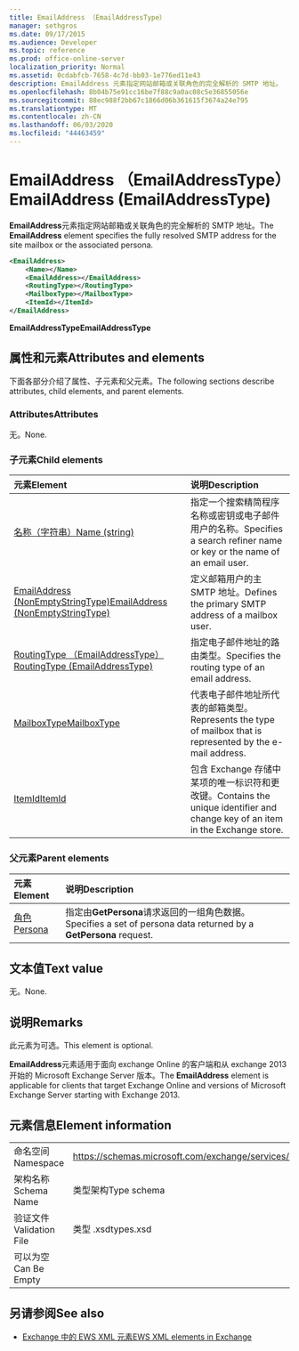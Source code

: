 ```yaml
---
title: EmailAddress （EmailAddressType）
manager: sethgros
ms.date: 09/17/2015
ms.audience: Developer
ms.topic: reference
ms.prod: office-online-server
localization_priority: Normal
ms.assetid: 0cdabfcb-7658-4c7d-bb03-1e776ed11e43
description: EmailAddress 元素指定网站邮箱或关联角色的完全解析的 SMTP 地址。
ms.openlocfilehash: 8b04b75e91cc16be7f88c9a0ac08c5e36855056e
ms.sourcegitcommit: 88ec988f2bb67c1866d06b361615f3674a24e795
ms.translationtype: MT
ms.contentlocale: zh-CN
ms.lasthandoff: 06/03/2020
ms.locfileid: "44463459"
---
```

# <a name="emailaddress-emailaddresstype"></a><span data-ttu-id="43d6f-103">EmailAddress （EmailAddressType）</span><span class="sxs-lookup"><span data-stu-id="43d6f-103">EmailAddress (EmailAddressType)</span></span>

<span data-ttu-id="43d6f-104">**EmailAddress**元素指定网站邮箱或关联角色的完全解析的 SMTP 地址。</span><span class="sxs-lookup"><span data-stu-id="43d6f-104">The **EmailAddress** element specifies the fully resolved SMTP address for the site mailbox or the associated persona.</span></span> 
  
```xml
<EmailAddress>
    <Name></Name>
    <EmailAddress></EmailAddress>
    <RoutingType></RoutingType>
    <MailboxType></MailboxType>
    <ItemId></ItemId>
</EmailAddress>
```

 <span data-ttu-id="43d6f-105">**EmailAddressType**</span><span class="sxs-lookup"><span data-stu-id="43d6f-105">**EmailAddressType**</span></span>
## <a name="attributes-and-elements"></a><span data-ttu-id="43d6f-106">属性和元素</span><span class="sxs-lookup"><span data-stu-id="43d6f-106">Attributes and elements</span></span>

<span data-ttu-id="43d6f-107">下面各部分介绍了属性、子元素和父元素。</span><span class="sxs-lookup"><span data-stu-id="43d6f-107">The following sections describe attributes, child elements, and parent elements.</span></span>
  
### <a name="attributes"></a><span data-ttu-id="43d6f-108">Attributes</span><span class="sxs-lookup"><span data-stu-id="43d6f-108">Attributes</span></span>

<span data-ttu-id="43d6f-109">无。</span><span class="sxs-lookup"><span data-stu-id="43d6f-109">None.</span></span>
  
### <a name="child-elements"></a><span data-ttu-id="43d6f-110">子元素</span><span class="sxs-lookup"><span data-stu-id="43d6f-110">Child elements</span></span>

|<span data-ttu-id="43d6f-111">**元素**</span><span class="sxs-lookup"><span data-stu-id="43d6f-111">**Element**</span></span>|<span data-ttu-id="43d6f-112">**说明**</span><span class="sxs-lookup"><span data-stu-id="43d6f-112">**Description**</span></span>|
|:-----|:-----|
|[<span data-ttu-id="43d6f-113">名称（字符串）</span><span class="sxs-lookup"><span data-stu-id="43d6f-113">Name (string)</span></span>](name-string.md) <br/> |<span data-ttu-id="43d6f-114">指定一个搜索精简程序名称或密钥或电子邮件用户的名称。</span><span class="sxs-lookup"><span data-stu-id="43d6f-114">Specifies a search refiner name or key or the name of an email user.</span></span>  <br/> |
|[<span data-ttu-id="43d6f-115">EmailAddress (NonEmptyStringType)</span><span class="sxs-lookup"><span data-stu-id="43d6f-115">EmailAddress (NonEmptyStringType)</span></span>](emailaddress-nonemptystringtype.md) <br/> |<span data-ttu-id="43d6f-116">定义邮箱用户的主 SMTP 地址。</span><span class="sxs-lookup"><span data-stu-id="43d6f-116">Defines the primary SMTP address of a mailbox user.</span></span>  <br/> |
|[<span data-ttu-id="43d6f-117">RoutingType （EmailAddressType）</span><span class="sxs-lookup"><span data-stu-id="43d6f-117">RoutingType (EmailAddressType)</span></span>](routingtype-emailaddresstype.md) <br/> |<span data-ttu-id="43d6f-118">指定电子邮件地址的路由类型。</span><span class="sxs-lookup"><span data-stu-id="43d6f-118">Specifies the routing type of an email address.</span></span>  <br/> |
|[<span data-ttu-id="43d6f-119">MailboxType</span><span class="sxs-lookup"><span data-stu-id="43d6f-119">MailboxType</span></span>](mailboxtype.md) <br/> |<span data-ttu-id="43d6f-120">代表电子邮件地址所代表的邮箱类型。</span><span class="sxs-lookup"><span data-stu-id="43d6f-120">Represents the type of mailbox that is represented by the e-mail address.</span></span>  <br/> |
|[<span data-ttu-id="43d6f-121">ItemId</span><span class="sxs-lookup"><span data-stu-id="43d6f-121">ItemId</span></span>](itemid.md) <br/> |<span data-ttu-id="43d6f-122">包含 Exchange 存储中某项的唯一标识符和更改键。</span><span class="sxs-lookup"><span data-stu-id="43d6f-122">Contains the unique identifier and change key of an item in the Exchange store.</span></span>  <br/> |
   
### <a name="parent-elements"></a><span data-ttu-id="43d6f-123">父元素</span><span class="sxs-lookup"><span data-stu-id="43d6f-123">Parent elements</span></span>

|<span data-ttu-id="43d6f-124">**元素**</span><span class="sxs-lookup"><span data-stu-id="43d6f-124">**Element**</span></span>|<span data-ttu-id="43d6f-125">**说明**</span><span class="sxs-lookup"><span data-stu-id="43d6f-125">**Description**</span></span>|
|:-----|:-----|
|[<span data-ttu-id="43d6f-126">角色</span><span class="sxs-lookup"><span data-stu-id="43d6f-126">Persona</span></span>](persona.md) <br/> |<span data-ttu-id="43d6f-127">指定由**GetPersona**请求返回的一组角色数据。</span><span class="sxs-lookup"><span data-stu-id="43d6f-127">Specifies a set of persona data returned by a **GetPersona** request.</span></span>  <br/> |
   
## <a name="text-value"></a><span data-ttu-id="43d6f-128">文本值</span><span class="sxs-lookup"><span data-stu-id="43d6f-128">Text value</span></span>

<span data-ttu-id="43d6f-129">无。</span><span class="sxs-lookup"><span data-stu-id="43d6f-129">None.</span></span>
  
## <a name="remarks"></a><span data-ttu-id="43d6f-130">说明</span><span class="sxs-lookup"><span data-stu-id="43d6f-130">Remarks</span></span>

<span data-ttu-id="43d6f-131">此元素为可选。</span><span class="sxs-lookup"><span data-stu-id="43d6f-131">This element is optional.</span></span>
  
<span data-ttu-id="43d6f-132">**EmailAddress**元素适用于面向 exchange Online 的客户端和从 exchange 2013 开始的 Microsoft Exchange Server 版本。</span><span class="sxs-lookup"><span data-stu-id="43d6f-132">The **EmailAddress** element is applicable for clients that target Exchange Online and versions of Microsoft Exchange Server starting with Exchange 2013.</span></span> 
  
## <a name="element-information"></a><span data-ttu-id="43d6f-133">元素信息</span><span class="sxs-lookup"><span data-stu-id="43d6f-133">Element information</span></span>

|||
|:-----|:-----|
|<span data-ttu-id="43d6f-134">命名空间</span><span class="sxs-lookup"><span data-stu-id="43d6f-134">Namespace</span></span>  <br/> |https://schemas.microsoft.com/exchange/services/2006/types  <br/> |
|<span data-ttu-id="43d6f-135">架构名称</span><span class="sxs-lookup"><span data-stu-id="43d6f-135">Schema Name</span></span>  <br/> |<span data-ttu-id="43d6f-136">类型架构</span><span class="sxs-lookup"><span data-stu-id="43d6f-136">Type schema</span></span>  <br/> |
|<span data-ttu-id="43d6f-137">验证文件</span><span class="sxs-lookup"><span data-stu-id="43d6f-137">Validation File</span></span>  <br/> |<span data-ttu-id="43d6f-138">类型 .xsd</span><span class="sxs-lookup"><span data-stu-id="43d6f-138">types.xsd</span></span>  <br/> |
|<span data-ttu-id="43d6f-139">可以为空</span><span class="sxs-lookup"><span data-stu-id="43d6f-139">Can Be Empty</span></span>  <br/> ||
   
## <a name="see-also"></a><span data-ttu-id="43d6f-140">另请参阅</span><span class="sxs-lookup"><span data-stu-id="43d6f-140">See also</span></span>

- [<span data-ttu-id="43d6f-141">Exchange 中的 EWS XML 元素</span><span class="sxs-lookup"><span data-stu-id="43d6f-141">EWS XML elements in Exchange</span></span>](ews-xml-elements-in-exchange.md)

